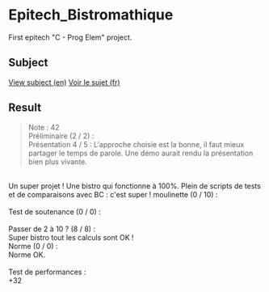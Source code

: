 Epitech_Bistromathique
======================

First epitech "C - Prog Elem" project.

## Subject
[View subject (en)](http://dl.nathan.poirier.io/public/epitech/projects/B1/Bistromathique/bistro-en_2014.pdf)
[Voir le sujet (fr)](http://dl.nathan.poirier.io/public/epitech/projects/B1/Bistromathique/bistromathique_2014.pdf)

## Result
> Note : 42<br>
Préliminaire (2 / 2) :<br>
Présentation 4 / 5 : L'approche choisie est la bonne, il faut mieux partager le temps de parole. Une démo aurait rendu la présentation bien plus vivante.<br>
<br>
Un super projet ! Une bistro qui fonctionne à 100%. Plein de scripts de tests et de comparaisons avec BC : c'est super !
moulinette (0 / 10) :<br>
<br>
Test de soutenance (0 / 0) :<br>
<br>
Passer de 2 à 10 ? (8 / 8) :<br>
Super bistro tout les calculs sont OK !<br>
Norme (0 / 0) :<br>
Norme OK.<br>
<br>
Test de performances :<br>
+32
